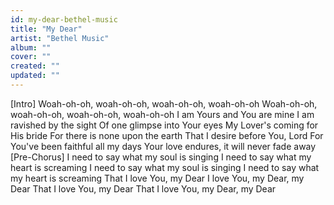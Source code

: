 ```yaml
---
id: my-dear-bethel-music
title: "My Dear"
artist: "Bethel Music"
album: ""
cover: ""
created: ""
updated: ""
---
```


[Intro]
Woah-oh-oh, woah-oh-oh, woah-oh-oh, woah-oh-oh
Woah-oh-oh, woah-oh-oh, woah-oh-oh, woah-oh-oh
I am Yours and You are mine
I am ravished by the sight
Of one glimpse into Your eyes
My Lover's coming for His bride
For there is none upon the earth
That I desire before You, Lord
For You've been faithful all my days
Your love endures, it will never fade away
[Pre-Chorus]
I need to say what my soul is singing
I need to say what my heart is screaming
I need to say what my soul is singing
I need to say what my heart is screaming
That I love You, my Dear
I love You, my Dear, my Dear
That I love You, my Dear
That I love You, my Dear, my Dear